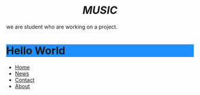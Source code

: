 <html>
  <head>
 
<title>Project</title>
<link rel="icon" type="image/x-icon" href="/images/favicon.ico">
</head>
<body>
<h1 style="text-align:center;"><i>MUSIC</i></h1>

<p>we are student who are working on a project.</p>
<h1 style="background-color:DodgerBlue;">Hello World</h1>  
<ul>
  <li><a href="https://veronicacopparoni.github.io/Homepage">Home</a></li>
  <li><a href="https://veronicacopparoni.github.io/ourproject">News</a></li>
  <li><a href="contact.asp">Contact</a></li>
  <li><a href="about.asp">About</a></li>
</ul>
